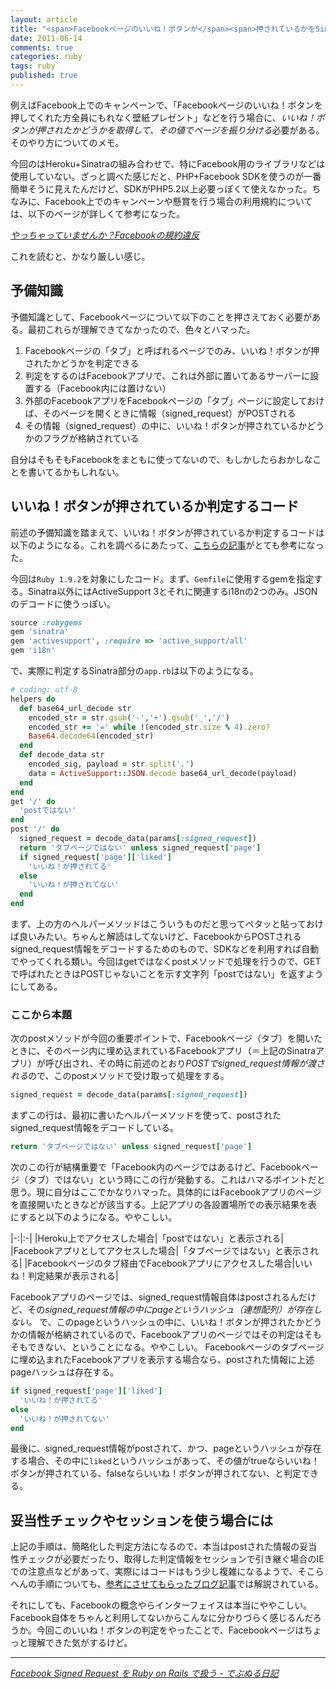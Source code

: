 ```yaml
---
layout: article
title: "<span>Facebookページのいいね！ボタンが</span><span>押されているかをSinatraで判定する</span>"
date: 2011-06-14
comments: true
categories: ruby
tags: ruby
published: true
---
```


例えばFacebook上でのキャンペーンで、「Facebookページのいいね！ボタンを押してくれた方全員にもれなく壁紙プレゼント」などを行う場合に、*いいね！ボタンが押されたかどうかを取得して、その値でページを振り分ける*必要がある。そのやり方についてのメモ。

今回のはHeroku+Sinatraの組み合わせで、特にFacebook用のライブラリなどは使用していない。ざっと調べた感じだと、PHP+Facebook SDKを使うのが一番簡単そうに見えたんだけど、SDKがPHP5.2以上必要っぽくて使えなかった。ちなみに、Facebook上でのキャンペーンや懸賞を行う場合の利用規約については、以下のページが詳しくて参考になった。

<cite>[やっちゃっていませんか？Facebookの規約違反](http://socialmediaexperience.jp/3825)</cite>

これを読むと、かなり厳しい感じ。

<!-- READMORE -->


## 予備知識

予備知識として、Facebookページについて以下のことを押さえておく必要がある。最初これらが理解できてなかったので、色々とハマった。

1. Facebookページの「タブ」と呼ばれるページでのみ、いいね！ボタンが押されたかどうかを判定できる
2. 判定をするのはFacebookアプリで、これは外部に置いてあるサーバーに設置する（Facebook内には置けない）
3. 外部のFacebookアプリをFacebookページの「タブ」ページに設定しておけば、そのページを開くときに情報（signed_request）がPOSTされる
4. その情報（signed_request）の中に、いいね！ボタンが押されているかどうかのフラグが格納されている

自分はそもそもFacebookをまともに使ってないので、もしかしたらおかしなことを書いてるかもしれない。


## いいね！ボタンが押されているか判定するコード

前述の予備知識を踏まえて、いいね！ボタンが押されているか判定するコードは以下のようになる。これを調べるにあたって、[こちらの記事](http://d.hatena.ne.jp/aquarla/20110517/1305608668)がとても参考になった。

今回は`Ruby 1.9.2`を対象にしたコード。まず、`Gemfile`に使用するgemを指定する。Sinatra以外にはActiveSupport 3とそれに関連するi18nの2つのみ。JSONのデコードに使うっぽい。

~~~ ruby
source :rubygems
gem 'sinatra'
gem 'activesupport', :require => 'active_support/all'
gem 'i18n'
~~~

で、実際に判定するSinatra部分の`app.rb`は以下のようになる。

~~~ ruby
# coding: utf-8
helpers do
  def base64_url_decode str
    encoded_str = str.gsub('-','+').gsub('_','/')
    encoded_str += '=' while !(encoded_str.size % 4).zero?
    Base64.decode64(encoded_str)
  end
  def decode_data str
    encoded_sig, payload = str.split('.')
    data = ActiveSupport::JSON.decode base64_url_decode(payload)
  end
end
get '/' do
  'postではない'
end
post '/' do
  signed_request = decode_data(params[:signed_request])
  return 'タブページではない' unless signed_request['page']
  if signed_request['page']['liked']
    'いいね！が押されてる'
  else
    'いいね！が押されてない'
  end
end
~~~

まず、上の方のヘルパーメソッドはこういうものだと思ってペタッと貼っておけば良いみたい。ちゃんと解読はしてないけど、FacebookからPOSTされるsigned_request情報をデコードするためのもので、SDKなどを利用すれば自動でやってくれる類い。今回はgetではなくpostメソッドで処理を行うので、GETで呼ばれたときはPOSTじゃないことを示す文字列「postではない」を返すようにしてある。


### ここから本題

次のpostメソッドが今回の重要ポイントで、Facebookページ（タブ）を開いたときに、そのページ内に埋め込まれているFacebookアプリ（＝上記のSinatraアプリ）が呼び出され、その時に前述のとおり*POSTでsigned_request情報が渡される*ので、このpostメソッドで受け取って処理をする。

~~~ ruby
signed_request = decode_data(params[:signed_request])
~~~

まずこの行は、最初に書いたヘルパーメソッドを使って、postされたsigned_request情報をデコードしている。

~~~ ruby
return 'タブページではない' unless signed_request['page']
~~~

次のこの行が結構重要で「Facebook内のページではあるけど、Facebookページ（タブ）ではない」という時にこの行が発動する。これはハマるポイントだと思う。現に自分はここでかなりハマった。具体的にはFacebookアプリのページを直接開いたときなどが該当する。上記アプリの各設置場所での表示結果を表にすると以下のようになる。ややこしい。

|-:|:-|
|Heroku上でアクセスした場合|「postではない」と表示される|
|Facebookアプリとしてアクセスした場合|「タブページではない」と表示される|
|Facebookページのタブ経由でFacebookアプリにアクセスした場合|いいね！判定結果が表示される|

Facebookアプリのページでは、signed_request情報自体はpostされるんだけど、その*signed_request情報の中にpageというハッシュ（連想配列）が存在しない。* で、このpageというハッシュの中に、いいね！ボタンが押されたかどうかの情報が格納されているので、Facebookアプリのページではその判定はそもそもできない、ということになる。ややこしい。
Facebookページのタブページに埋め込まれたFacebookアプリを表示する場合なら、postされた情報に上述pageハッシュは存在する。

~~~ ruby
if signed_request['page']['liked']
  'いいね！が押されてる'
else
  'いいね！が押されてない'
end
~~~

最後に、signed_request情報がpostされて、かつ、pageというハッシュが存在する場合、その中に`liked`というハッシュがあって、その値がtrueならいいね！ボタンが押されている、falseならいいね！ボタンが押されてない、と判定できる。


## 妥当性チェックやセッションを使う場合には

上記の手順は、簡略化した判定方法になるので、本当はpostされた情報の妥当性チェックが必要だったり、取得した判定情報をセッションで引き継ぐ場合のIEでの注意点などがあって、実際にはコードはもう少し複雑になるようで、そこらへんの手順についても、[参考にさせてもらったブログ記事](http://d.hatena.ne.jp/aquarla/20110517/1305608668)では解説されている。

それにしても、Facebookの概念やらインターフェイスは本当にややこしい。Facebook自体をちゃんと利用してないからこんなに分かりづらく感じるんだろうか。今回このいいね！ボタンの判定をやったことで、Facebookページはちょっと理解できた気がするけど。

* * *

<cite>[Facebook Signed Request を Ruby on Rails で扱う - でぶぬる日記](http://d.hatena.ne.jp/aquarla/20110517/1305608668)</cite>
